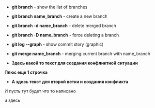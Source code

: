 - **git branch** - show the list of branches

- **git branch name_branch** - create a new branch

- **git branch -d name_branch** -  delete merged branch

- **git branch -D name_branch** - force deleting a branch

- **git log --graph** - show commit story (graphic)

- **git merge name_branch** - merging current branch with name_branch

- **Здесь какой то текст для создания конфликтной ситуации** 

**Плюс еще 1 строчка**

- **А здесь текст для второй ветки и создания конфликта**

И пусть тут будет что то написано

и здесь

